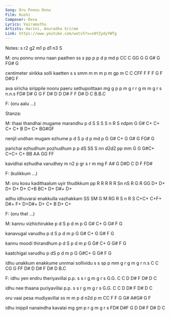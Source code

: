 ```yaml
---
Song: Oru Ponnu Onnu
Film: Kushi
Composer: Deva
Lyrics: Vairamuthu
Artists: Harini, Anuradha Sriram
Link: https://www.youtube.com/watch?v=x0YZydyYWTg
---
```


Notes: s r2 g2 m1 p d1 n3 S


M:
oru ponnu onnu naan paathen
ss  s pp  p p  d p  md p
CC  C GG  G G G# G  FG# G


centimeter sirikka solli kaetten
s  s smm   m m  m  p  m  gp m
C  C CFF   F F  F  G  F D#G F


ava  siricha sirippile nooru paeru sethupoittaan
mg   g p p   m g  r r  g  m  m  g  r s  n.n.s
FD# D# G G   F D# D D D#  F  F D#  D C  B.B.C



F:
(oru aalu ...)




Stanza:

M:
thaai thandhai mugame   marandhu
p     d   S    S S S    n R  S ndpm
G    G#  C+   C+ C+ C+  B D+ C+ BG#GF

nenjil   undhan mugam ezhume
p  d     S p    d p   md  p
G  G#   C+ G   G# G   FG# G

parichai  ezhudhum pozhudhum
p p dS    SS  S    nn  d2d2 pp mm
G G G#C+ C+C+ C+   BB  AA   GG FF

kavidhai ezhudha varudhey
m n2 p   gr  s   r m mg
F A# G  D#D  C   D F FD#


F:
(kulikkum ...)


M:
oru kosu  kadithaalum uyir thudikkum
pp  R R   R R R   Sn  nS   R  G  R
GG D+ D+ D+ D+ D+ C+B BC+ D+ D#+ D+

 adhu idhuvarai    enakkulla  vazhakkam
 SS   SM  G M      RG  R  S   n R   S
C+C+ C+F+ D#+ F+  D+D#+ D+ C+ B D+ C+


F:
(oru thel ...)


M:
kannu vizhichirukke
p  d  S p  d  m  p
G G# C+ G G#  F  G

kanavugal    varudhu
p d S p      d m p
G G# C+ G   G# F G

kannu moodi thirandhum
p  d  S  p  d  m  p
G  G# C+ G G#  F  G

kaatchigal varudhu
p  dS  p   d m p
G G#C+ G  G# F G

idhu unakkum enakkume unnmai sollividu
s s  sp  p   mm  g r  g  m   g  r n.s
C C  CG  G   FF D# D D#  F  D#  D B.C


F:
idhu yen endru theriyavillai
p.p. s   s r   g  m g r  s
G.G. C   C D  D#  F D# D C

idhu nee thaana puriyavillai
p.p. s   s   r  g m g r  s
G.G. C   C   D D# F D# D C

oru vaai pesa mudiyavillai
ss  m    m p  d n2d p  m
CC  F    F G G# A#G# G F

idhu inippil nanaindha kavalai
mg   gm  p   r g   m   g r s
FD# D#F  G   D D#  F  D# D C




